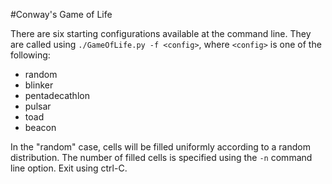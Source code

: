 #Conway's Game of Life

There are six starting configurations available at the command line.
They are called using `./GameOfLife.py -f <config>`, where `<config>` is one of the following:

* random
* blinker
* pentadecathlon
* pulsar
* toad
* beacon

In the "random" case, cells will be filled uniformly according to a random distribution.
The number of filled cells is specified using the `-n` command line option.
Exit using ctrl-C.
